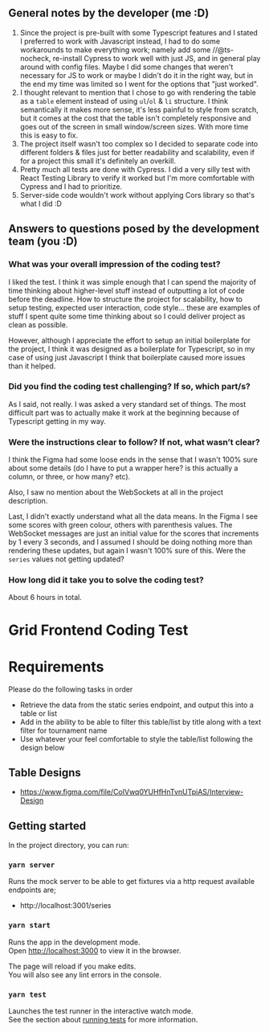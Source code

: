 ## General notes by the developer (me :D)

1. Since the project is pre-built with some Typescript features and I stated I preferred to work with Javascript instead, I had to do some workarounds to make everything work; namely add some //@ts-nocheck, re-install Cypress to work well with just JS, and in general play around with config files. Maybe I did some changes that weren't necessary for JS to work or maybe I didn't do it in the right way, but in the end my time was limited so I went for the options that "just worked".
2. I thought relevant to mention that I chose to go with rendering the table as a `table` element instead of using `ul`/`ol` & `li` structure. I think semantically it makes more sense, it's less painful to style from scratch, but it comes at the cost that the table isn't completely responsive and goes out of the screen in small window/screen sizes. With more time this is easy to fix.
3. The project itself wasn't too complex so I decided to separate code into different folders & files just for better readability and scalability, even if for a project this small it's definitely an overkill. 
4. Pretty much all tests are done with Cypress. I did a very silly test with React Testing Library to verify it worked but I'm more comfortable with Cypress and I had to prioritize.
5. Server-side code wouldn't work without applying Cors library so that's what I did :D

## Answers to questions posed by the development team (you :D)

### What was your overall impression of the coding test?
I liked the test. I think it was simple enough that I can spend the majority of time thinking about higher-level stuff instead of outputting a lot of code before the deadline. How to structure the project for scalability, how to setup testing, expected user interaction, code style... these are examples of stuff I spent quite some time thinking about so I could deliver project as clean as possible.

However, although I appreciate the effort to setup an initial boilerplate for the project, I think it was designed as a boilerplate for Typescript, so in my case of using just Javascript I think that boilerplate caused more issues than it helped.

### Did you find the coding test challenging? If so, which part/s?
As I said, not really. I was asked a very standard set of things. The most difficult part was to actually make it work at the beginning because of Typescript getting in my way.

### Were the instructions clear to follow? If not, what wasn’t clear?
I think the Figma had some loose ends in the sense that I wasn't 100% sure about some details (do I have to put a wrapper here? is this actually a column, or three, or how many? etc).

Also, I saw no mention about the WebSockets at all in the project description.

Last, I didn't exactly understand what all the data means. In the Figma I see some scores with green colour, others with parenthesis values. The WebSocket messages are just an initial value for the scores that increments by 1 every 3 seconds, and I assumed I should be doing nothing more than rendering these updates, but again I wasn't 100% sure of this. Were the `series` values not getting updated?

### How long did it take you to solve the coding test?
About 6 hours in total.

# Grid Frontend Coding Test

# Requirements

Please do the following tasks in order

- Retrieve the data from the static series endpoint, and output this into a table or list
- Add in the ability to be able to filter this table/list by title along with a text filter for tournament name
- Use whatever your feel comfortable to style the table/list following the design below

## Table Designs
- https://www.figma.com/file/CoIVwq0YUHfHnTvnUTpiAS/Interview-Design

## Getting started

In the project directory, you can run:

### `yarn server`

Runs the mock server to be able to get fixtures via a http request available endpoints are;
- http://localhost:3001/series

### `yarn start`

Runs the app in the development mode.<br />
Open [http://localhost:3000](http://localhost:3000) to view it in the browser.

The page will reload if you make edits.<br />
You will also see any lint errors in the console.

### `yarn test`

Launches the test runner in the interactive watch mode.<br />
See the section about [running tests](https://facebook.github.io/create-react-app/docs/running-tests) for more information.
